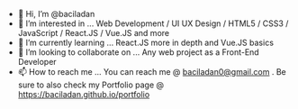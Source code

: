 - 👋 Hi, I’m @baciladan
- 👀 I’m interested in ... Web Development / UI UX Design / HTML5 / CSS3 / JavaScript / React.JS / Vue.JS and more
- 🌱 I’m currently learning ... React.JS more in depth and Vue.JS basics
- 💞️ I’m looking to collaborate on ... Any web project as a Front-End Developer
- 📫 How to reach me ... You can reach me @ baciladan0@gmail.com .  Be sure to also check my Portfolio page @ https://baciladan.github.io/portfolio

<!---
baciladan/baciladan is a ✨ special ✨ repository because its `README.md` (this file) appears on your GitHub profile.
You can click the Preview link to take a look at your changes.
--->
